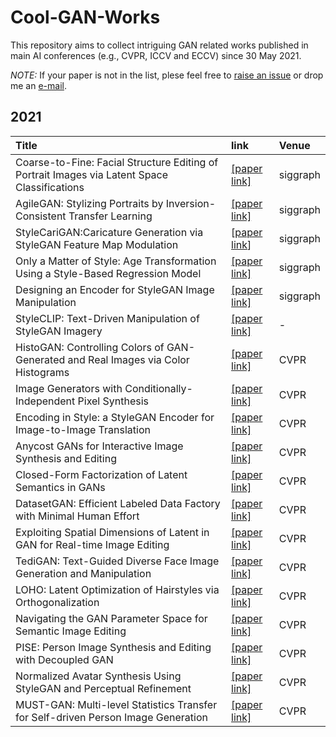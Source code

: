 # Cool-GAN-Works

This repository aims to collect intriguing GAN related works published in main AI conferences (e.g., CVPR, ICCV and ECCV) since 30 May 2021.

*NOTE:* If your paper is not in the list, plese feel free to [raise an issue](https://github.com/SenHe/Cool-GAN-Works/issues) or drop me an [e-mail](mailto:senhe752@gmail.com?subject=[GitHub]%fewshot%papers).
## 2021
| Title | link | Venue|
| :-----|:-----|:-----|
|Coarse-to-Fine: Facial Structure Editing of Portrait Images via Latent Space Classifications|[[paper link]](http://www.cad.zju.edu.cn/home/jin/sig2021/sig2021.htm)|siggraph|
|AgileGAN: Stylizing Portraits by Inversion-Consistent Transfer Learning|[[paper link]](https://guoxiansong.github.io/homepage/paper/AgileGAN.pdf)|siggraph|
|StyleCariGAN:Caricature Generation via StyleGAN Feature Map Modulation|[[paper link](https://github.com/PeterZhouSZ/StyleCariGAN)]|siggraph|
|Only a Matter of Style: Age Transformation Using a Style-Based Regression Model|[[paper link]](https://arxiv.org/pdf/2102.02754.pdf)|siggraph|
|Designing an Encoder for StyleGAN Image Manipulation|[[paper link]](https://arxiv.org/pdf/2102.02766.pdf)|siggraph|
|StyleCLIP: Text-Driven Manipulation of StyleGAN Imagery|[[paper link]](https://arxiv.org/pdf/2103.17249.pdf)|-|
|HistoGAN: Controlling Colors of GAN-Generated and Real Images via Color Histograms| [[paper link]](https://arxiv.org/pdf/2011.11731.pdf)| CVPR|
|Image Generators with Conditionally-Independent Pixel Synthesis| [[paper link]](https://arxiv.org/pdf/2011.13775)|CVPR|
|Encoding in Style: a StyleGAN Encoder for Image-to-Image Translation| [[paper link]](https://arxiv.org/pdf/2008.00951.pdf)|CVPR|
|Anycost GANs for Interactive Image Synthesis and Editing| [[paper link]](https://arxiv.org/pdf/2103.03243.pdf)|CVPR|
|Closed-Form Factorization of Latent Semantics in GANs| [[paper link]](https://arxiv.org/pdf/2007.06600.pdf)|CVPR|
|DatasetGAN: Efficient Labeled Data Factory with Minimal Human Effort| [[paper link]](https://arxiv.org/pdf/2104.06490.pdf)|CVPR|
|Exploiting Spatial Dimensions of Latent in GAN for Real-time Image Editing| [[paper link]](https://arxiv.org/pdf/2104.14754.pdf)|CVPR|
|TediGAN: Text-Guided Diverse Face Image Generation and Manipulation| [[paper link]](https://arxiv.org/pdf/2012.03308.pdf)|CVPR|
|LOHO: Latent Optimization of Hairstyles via Orthogonalization| [[paper link]](https://arxiv.org/pdf/2103.03891.pdf)|CVPR|
|Navigating the GAN Parameter Space for Semantic Image Editing| [[paper link]](https://arxiv.org/pdf/2011.13786.pdf)|CVPR|
|PISE: Person Image Synthesis and Editing with Decoupled GAN| [[paper link]](https://arxiv.org/pdf/2103.04023.pdf)|CVPR|
|Normalized Avatar Synthesis Using StyleGAN and Perceptual Refinement| [[paper link]](https://qingguo-xu.com/doc/Normalized_3D_Avatar.pdf)|CVPR|
|MUST-GAN: Multi-level Statistics Transfer for Self-driven Person Image Generation| [[paper link]](https://arxiv.org/pdf/2011.09084.pdf)|CVPR|
